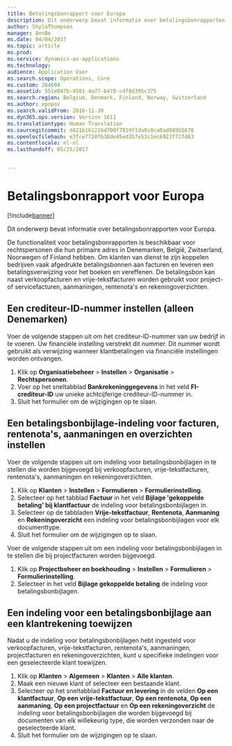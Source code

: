 ```yaml
---
title: Betalingsbonrapport voor Europa
description: Dit onderwerp bevat informatie over betalingsbonrapporten voor Europa.
author: ShylaThompson
manager: AnnBe
ms.date: 04/04/2017
ms.topic: article
ms.prod: 
ms.service: dynamics-ax-applications
ms.technology: 
audience: Application User
ms.search.scope: Operations, Core
ms.custom: 264604
ms.assetid: 551e047b-4581-4a77-b470-c4f8d395c375
ms.search.region: Belgium, Denmark, Finland, Norway, Switzerland
ms.author: epopov
ms.search.validFrom: 2016-11-30
ms.dyn365.ops.version: Version 1611
ms.translationtype: Human Translation
ms.sourcegitcommit: d421b161216d700f7819f1da8c0ca8ad089b5670
ms.openlocfilehash: e3fcef720fb38de45ed357e53c1ec6923f72fd63
ms.contentlocale: nl-nl
ms.lasthandoff: 05/25/2017


---
```


# <a name="payment-slip-report-for-europe"></a>Betalingsbonrapport voor Europa

[!include[banner](../includes/banner.md)]


Dit onderwerp bevat informatie over betalingsbonrapporten voor Europa.

De functionaliteit voor betalingsbonrapporten is beschikbaar voor rechtspersonen die hun primaire adres in Denemarken, België, Zwitserland, Noorwegen of Finland hebben. Om klanten van dienst te zijn koppelen bedrijven vaak afgedrukte betalingsbonnen aan facturen en leveren een betalingsverwijzing voor het boeken en vereffenen. De betalingsbon kan naast verkoopfacturen en vrije-tekstfacturen worden gebruikt voor project- of servicefacturen, aanmaningen, rentenota's en rekeningoverzichten.

## <a name="set-up-a-creditor-id-number-denmark-only"></a>Een crediteur-ID-nummer instellen (alleen Denemarken)
Voer de volgende stappen uit om het crediteur-ID-nummer van uw bedrijf in te voeren. Uw financiële instelling verstrekt dit nummer. Dit nummer wordt gebruikt als verwijzing wanneer klantbetalingen via financiële instellingen worden ontvangen.

1.  Klik op **Organisatiebeheer** &gt; **Instellen** &gt; **Organisatie** &gt; **Rechtspersonen**.
2.  Voer op het sneltabblad **Bankrekeninggegevens** in het veld **FI-crediteur-ID** uw unieke achtcijferige crediteur-ID-nummer in.
3.  Sluit het formulier om de wijzigingen op te slaan.

## <a name="set-up-a-payment-slip-attachment-format-for-invoices-interest-notes-collection-letters-and-account-statements"></a>Een betalingsbonbijlage-indeling voor facturen, rentenota's, aanmaningen en overzichten instellen
Voer de volgende stappen uit om indeling voor betalingsbonbijlagen in te stellen die worden bijgevoegd bij verkoopfacturen, vrije-tekstfacturen, rentenota's, aanmaningen en rekeningoverzichten.

1.  Klik op **Klanten** &gt; **Instellen** &gt; **Formulieren** &gt; **Formulierinstelling**.
2.  Selecteer op het tabblad **Factuur** in het veld **Bijlage 'gekoppelde betaling' bij klantfactuur** de indeling voor betalingsbonbijlagen in.
3.  Selecteer op de tabbladen **Vrije-tekstfactuur**, **Rentenota**, **Aanmaning** en **Rekeningoverzicht** een indeling voor betalingsbonbijlagen voor elk documenttype.
4.  Sluit het formulier om de wijzigingen op te slaan.

Voer de volgende stappen uit om een indeling voor betalingsbonbijlagen in te stellen die bij projectfacturen worden bijgevoegd.

1.  Klik op **Projectbeheer en boekhouding** &gt; **Instellen** &gt; **Formulieren** &gt; **Formulierinstelling**.
2.  Selecteer in het veld **Bijlage gekoppelde betaling** de indeling voor betalingsbonbijlagen.

## <a name="assign-a-payment-slip-attachment-format-to-a-customer-account"></a>Een indeling voor een betalingsbonbijlage aan een klantrekening toewijzen
Nadat u de indeling voor betalingsbonbijlagen hebt ingesteld voor verkoopfacturen, vrije-tekstfacturen, rentenota's, aanmaningen, projectfacturen en rekeningoverzichten, kunt u specifieke indelingen voor een geselecteerde klant toewijzen.

1.  Klik op **Klanten** &gt; **Algemeen** &gt; **Klanten** &gt; **Alle klanten**.
2.  Maak een nieuwe klant of selecteer een bestaande klant.
3.  Selecteer op het sneltabblad **Factuur en levering** in de velden **Op een klantfactuur**, **Op een vrije-tekstfactuur**, **Op een rentenota**, **Op een aanmaning**, **Op een projectfactuur** en **Op een rekeningoverzicht** de indeling voor betalingsbonbijlagen die worden bijgevoegd bij documenten van elk willekeurig type, die worden verzonden naar de geselecteerde klant.
4.  Sluit het formulier om de wijzigingen op te slaan.





